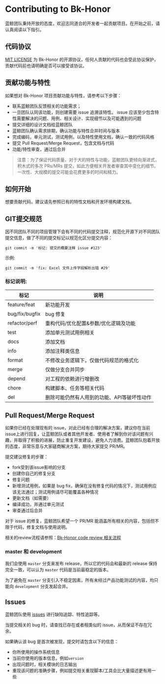 # Contributing to Bk-Honor

蓝鲸团队秉持开放的态度，欢迎志同道合的开发者一起贡献项目。在开始之前，请认真阅读以下指引。

## 代码协议

[MIT LICENSE](../LICENSE) 为 Bk-Honor 的开源协议，任何人贡献的代码也会受此协议保护，贡献代码前也请明确是否可以接受该协议。

## 贡献功能与特性

如果想对 Bk-Honor 项目贡献功能与特性，请参考以下步骤：

* 联系蓝鲸团队反馈相关的功能需求；
* 一旦团队认同该功能，则创建需要 issue 追溯该特性。 issue 应该至少包含特性需要解决的问题、用例、相关设计、实现细节以及可能遇到的问题
* 提交详细的设计文档给蓝鲸团队
* 蓝鲸团队确认需求排期，确认功能与特性合并时间与版本
* 完成编码，单元测试，测试用例，以及特性使用文档，确认一致的代码风格
* 提交 Pull Request/Merge Request，包含文档与代码
* 功能/特性审查，通过后合并

> 注意：为了保证代码质量，对于大的特性与功能，蓝鲸团队更倾向渐进式，积木式的多次 PRs/MRs 提交，如此方便相关开发者审查其中变化的细节。一次性、大规模的提交可能会花费更多的时间和精力。
## 如何开始

想要贡献代码，建议请先参照已有的特性文档和开发环境构建文档。

## GIT提交规范

因不同团队不同的项目管理下会有不同的代码提交注释，规范化开源下对不同团队提交信息，做了不同的提交标记以规范化区分提交内容：

```
git commit -m '标记: 提交的概要注释 issue #123'
```

示例:

```shell
git commit -m 'fix: Excel 文件上传字段解析出错 #29'
```

### 标记说明:

| 标记     | 说明                                   |
| -------- | -------------------------------------- |
| feature/feat  | 新功能开发                             |
| bug/fix/bugfix   | bug 修复                                |
| refactor/perf | 重构代码/优化配置&参数/优化逻辑及功能 |
| test     | 添加单元测试用例相关                   |
| docs     | 添加文档                               |
| info     | 添加注释类信息                         |
| format   | 不修改业务逻辑下，仅做代码规范的格式化 |
| merge    | 仅做分支合并同步                       |
| depend   | 对工程的依赖进行增删改                 |
| chore    | 构建脚本、任务等相关代码                 |
| del    | 删除可能仍然有人用到的功能、API等破坏性动作               |


## Pull Request/Merge Request

如果你已经在处理现有的 issue，对此已经有合理的解决方案，建议你在当前issue上进行回复，让蓝鲸团队或者其他开发者、使用者了解到你对该问题有兴趣，并取得了积极的进展，防止重复开发建设，避免人力浪费。蓝鲸团队抱着开放的态度，非常乐意与大家磋商解决方案，期待大家提交 PR/MR。

提交建议修复的步骤：

* fork受到该issue影响的分支
* 创建你自己的修复分支
* 修复问题
* 新增测试用例，如果是 bug fix，确保在没有修复代码的情况下，测试用例应该无法通过；测试用例请尽可能覆盖各种情况
* 更新文档（如需要）
* 编译成功，并通过单元测试
* 审查通过后合并

对于 issue 的修复，蓝鲸团队希望一个 PR/MR 能涵盖所有相关的内容，包括但不限于代码，修复文档与使用说明。

相关的review流程请参照：[Bk-Honor code review 相关流程](specification/review.md)

### master 和 development

我们会使用 `master` 分支来发布 release，所以它的代码会和最新的 release 保持完全一致，可以认为 `master` 代码是当前最稳定的版本。

为了避免在 `master` 分支引入不稳定因素，所有未经过产品功能测试的内容，均只能向 `development` 分支发起合并。

## Issues

蓝鲸团队使用 [issues](https://github.com/TencentBlueKing/bk-honor/issues) 进行缺陷追踪、特性追踪等。

当提交相关的 bug 时，请查找已存在或者相类似的 issue，从而保证不存在冗余。

如果确认该 bug 是首次被发现，提交时请包含以下的信息：

* 你所使用的操作系统信息
* 当前你使用的版本信息，例如`version`
* 出现问题时，相关模块的日志输出
* 重现该问题的准确步骤，例如提交相关重现脚本/工具会比大量描述更有用一些